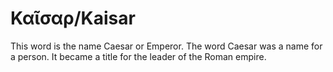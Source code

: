 # Καῖσαρ/Kaisar
This word is the name Caesar or Emperor. The word Caesar was a name for a person. It became a title for the leader of the Roman empire.
